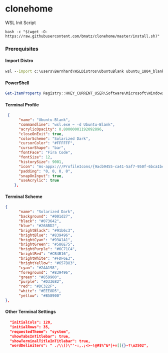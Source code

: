 # clonehome
WSL Init Script

`bash -c "$(wget -O- https://raw.githubusercontent.com/bmatz/clonehome/master/install.sh)"`

### Prerequisites

#### Import Distro
```cmd
wsl --import c:\users\Bernhard\WSLDistros\UbuntuBlank ubuntu_1804_blank
```

#### PowerShell

```PowerShell
Get-ItemProperty Registry::HKEY_CURRENT_USER\Software\Microsoft\Windows\CurrentVersion\Lxss\*\ DistributionName | Where-Object -Property DistributionName -eq Ubuntu-Blank | Set-ItemProperty -Name DefaultUid -Value 1000
```

#### Terminal Profile
```json
 {
      "name": "Ubuntu-Blank",
      "commandline": "wsl.exe ~ -d Ubuntu-Blank",
      "acrylicOpacity": 0.80000001192092896,
      "closeOnExit": true,
      "colorScheme": "Solarized Dark",
      "cursorColor": "#FFFFFF",
      "cursorShape": "bar",
      "fontFace": "Fira Code",
      "fontSize": 12,
      "historySize": 9001,
      "icon": "ms-appx:///ProfileIcons/{9acb9455-ca41-5af7-950f-6bca1bc9722f}.png",
      "padding": "0, 0, 0, 0",
      "snapOnInput": true,
      "useAcrylic": true
    },
```

#### Terminal Scheme
```json
{
      "name": "Solarized Dark",
      "background": "#001d27",
      "black": "#073642",
      "blue": "#268BD2",
      "brightBlack": "#91b6c3",
      "brightBlue": "#839496",
      "brightCyan": "#93A1A1",
      "brightGreen": "#586E75",
      "brightPurple": "#6C71C4",
      "brightRed": "#CB4B16",
      "brightWhite": "#FDF6E3",
      "brightYellow": "#657B83",
      "cyan": "#2AA198",
      "foreground": "#839496",
      "green": "#859900",
      "purple": "#D33682",
      "red": "#DC322F",
      "white": "#EEE8D5",
      "yellow": "#B58900"
},
```

#### Other Terminal Settings
```json
  "initialCols": 120,
  "initialRows": 35,
  "requestedTheme": "system",
  "showTabsInTitlebar": true,
  "showTerminalTitleInTitlebar": true,
  "wordDelimiters": " ./\\()\"'-:,.;<>~!@#$%^&*|+=[]{}~?\u2502",
```
